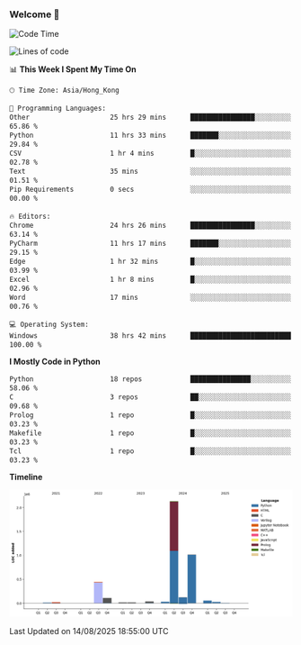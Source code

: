 ### Welcome 👋

<!--START_SECTION:waka-->
![Code Time](http://img.shields.io/badge/Code%20Time-2%2C458%20hrs%207%20mins-blue)

![Lines of code](https://img.shields.io/badge/From%20Hello%20World%20I%27ve%20Written-4.0%20million%20lines%20of%20code-blue)

📊 **This Week I Spent My Time On** 

```text
🕑︎ Time Zone: Asia/Hong_Kong

💬 Programming Languages: 
Other                    25 hrs 29 mins      ████████████████░░░░░░░░░   65.86 % 
Python                   11 hrs 33 mins      ███████░░░░░░░░░░░░░░░░░░   29.84 % 
CSV                      1 hr 4 mins         █░░░░░░░░░░░░░░░░░░░░░░░░   02.78 % 
Text                     35 mins             ░░░░░░░░░░░░░░░░░░░░░░░░░   01.51 % 
Pip Requirements         0 secs              ░░░░░░░░░░░░░░░░░░░░░░░░░   00.00 % 

🔥 Editors: 
Chrome                   24 hrs 26 mins      ████████████████░░░░░░░░░   63.14 % 
PyCharm                  11 hrs 17 mins      ███████░░░░░░░░░░░░░░░░░░   29.15 % 
Edge                     1 hr 32 mins        █░░░░░░░░░░░░░░░░░░░░░░░░   03.99 % 
Excel                    1 hr 8 mins         █░░░░░░░░░░░░░░░░░░░░░░░░   02.96 % 
Word                     17 mins             ░░░░░░░░░░░░░░░░░░░░░░░░░   00.76 % 

💻 Operating System: 
Windows                  38 hrs 42 mins      █████████████████████████   100.00 % 
```

**I Mostly Code in Python** 

```text
Python                   18 repos            ███████████████░░░░░░░░░░   58.06 % 
C                        3 repos             ██░░░░░░░░░░░░░░░░░░░░░░░   09.68 % 
Prolog                   1 repo              █░░░░░░░░░░░░░░░░░░░░░░░░   03.23 % 
Makefile                 1 repo              █░░░░░░░░░░░░░░░░░░░░░░░░   03.23 % 
Tcl                      1 repo              █░░░░░░░░░░░░░░░░░░░░░░░░   03.23 % 
```



**Timeline**

![Lines of Code chart](https://raw.githubusercontent.com/xhj2501/xhj2501/main/assets/bar_graph.png)


 Last Updated on 14/08/2025 18:55:00 UTC
<!--END_SECTION:waka-->

